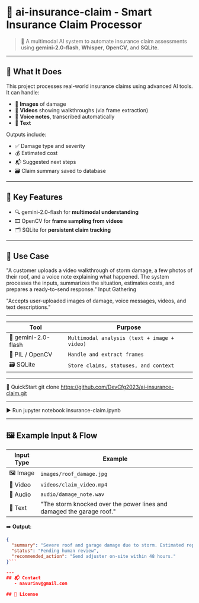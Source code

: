 # 🚀 ai-insurance-claim - Smart Insurance Claim Processor

> 🤖 A multimodal AI system to automate insurance claim assessments using **gemini-2.0-flash**, **Whisper**, **OpenCV**, and **SQLite**.

---

## 🧠 What It Does

This project processes real-world insurance claims using advanced AI tools. It can handle:

- 📸 **Images** of damage
- 🎥 **Videos** showing walkthroughs (via frame extraction)
- 🎤 **Voice notes**, transcribed automatically
- 📝 **Text**
  
Outputs include:

- ✅ Damage type and severity
- 💰 Estimated cost
- 📬 Suggested next steps
- 🗃️ Claim summary saved to database

---

## 🌟 Key Features

- 🔍 gemini-2.0-flash for **multimodal understanding**
- 🎞️ OpenCV for **frame sampling from videos**
- 🗂️ SQLite for **persistent claim tracking**

---

## 🎯 Use Case

"A customer uploads a video walkthrough of storm damage, a few photos of their roof, and a voice note explaining what happened. The system processes the inputs, summarizes the situation, estimates costs, and prepares a ready-to-send response."
Input Gathering

"Accepts user-uploaded images of damage, voice messages, videos, and text descriptions."

---

| Tool       |Purpose |
|------------|---------|
| 🧠 gemini-2.0-flash  | `Multimodal analysis (text + image + video)` |
| 📸 PIL / OpenCV	  | `Handle and extract frames` |
| 🗃️ SQLite  | `Store claims, statuses, and context` |

---

🚀 QuickStart
git clone https://github.com/DevCfg2023/ai-insurance-claim.git

---

▶️ Run
jupyter notebook insurance-claim.ipynb

---
## 🖼️ Example Input & Flow

| Input Type | Example |
|------------|---------|
| 🖼️ Image   | `images/roof_damage.jpg` |
| 🎥 Video   | `videos/claim_video.mp4` |
| 🎤 Audio   | `audio/damage_note.wav` |
| 📝 Text    | "The storm knocked over the power lines and damaged the garage roof." |

➡️ **Output**:

```json
{
  "summary": "Severe roof and garage damage due to storm. Estimated repair cost: ₹45,000.",
  "status": "Pending human review",
  "recommended_action": "Send adjuster on-site within 48 hours."
}```

---
## 📬 Contact
   - navurinv@gmail.com

## 📄 License

